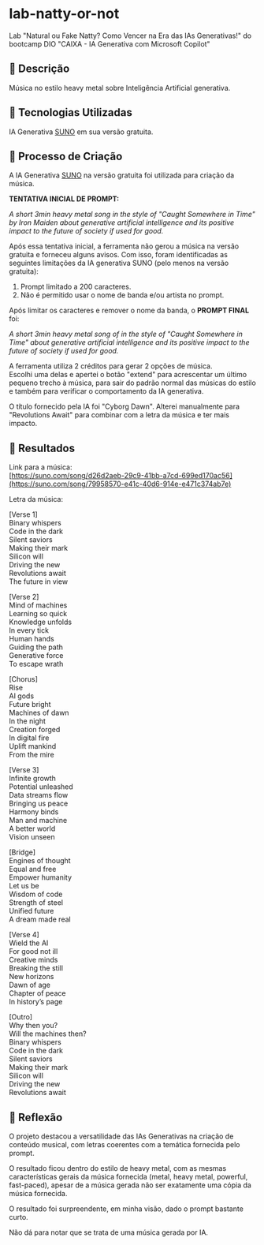 # lab-natty-or-not
Lab "Natural ou Fake Natty? Como Vencer na Era das IAs Generativas!" do bootcamp DIO "CAIXA - IA Generativa com Microsoft Copilot"

## 📒 Descrição
Música no estilo heavy metal sobre Inteligência Artificial generativa.

## 🤖 Tecnologias Utilizadas
IA Generativa [SUNO](https://suno.com/) em sua versão gratuita.

## 🧐 Processo de Criação

A IA Generativa [ SUNO](https://suno.com/) na versão gratuita foi utilizada para criação da música.

**TENTATIVA INICIAL DE PROMPT:** 

*A short 3min heavy metal song in the style of "Caught Somewhere in Time" by Iron Maiden about generative artificial intelligence and its positive impact to the future of society if used for good.*

Após essa tentativa inicial, a ferramenta não gerou a música na versão gratuita e forneceu alguns avisos. Com isso, foram identificadas as seguintes limitações da IA generativa SUNO (pelo menos na versão gratuita):
1. Prompt limitado a 200 caracteres.
2. Não é permitido usar o nome de banda e/ou artista no prompt.

Após limitar os caracteres e remover o nome da banda, o **PROMPT FINAL** foi:  

*A short 3min heavy metal song of in the style of "Caught Somewhere in Time" about generative artificial intelligence and its positive impact to the future of society if used for good.*

A ferramenta utiliza 2 créditos para gerar 2 opções de música.  
Escolhi uma delas e apertei o botão "extend" para acrescentar um último pequeno trecho à música, para sair do padrão normal das músicas do estilo e também para verificar o comportamento da IA generativa.

O título fornecido pela IA foi "Cyborg Dawn". Alterei manualmente para "Revolutions Await" para combinar com a letra da música e ter mais impacto.

## 🚀 Resultados

Link para a música:  
[https://suno.com/song/d26d2aeb-29c9-41bb-a7cd-699ed170ac56](https://suno.com/song/79958570-e41c-40d6-914e-e471c374ab7e)

Letra da música:

[Verse 1]  
Binary whispers  
Code in the dark  
Silent saviors  
Making their mark  
Silicon will  
Driving the new  
Revolutions await  
The future in view  

[Verse 2]  
Mind of machines  
Learning so quick  
Knowledge unfolds  
In every tick  
Human hands  
Guiding the path  
Generative force  
To escape wrath  

[Chorus]  
Rise  
AI gods  
Future bright  
Machines of dawn  
In the night  
Creation forged  
In digital fire  
Uplift mankind  
From the mire  

[Verse 3]  
Infinite growth  
Potential unleashed  
Data streams flow  
Bringing us peace  
Harmony binds  
Man and machine  
A better world  
Vision unseen  

[Bridge]  
Engines of thought  
Equal and free  
Empower humanity  
Let us be  
Wisdom of code  
Strength of steel  
Unified future  
A dream made real  

[Verse 4]  
Wield the AI  
For good not ill  
Creative minds  
Breaking the still  
New horizons  
Dawn of age  
Chapter of peace  
In history’s page  

[Outro]  
Why then you?  
Will the machines then?  
Binary whispers  
Code in the dark  
Silent saviors  
Making their mark  
Silicon will  
Driving the new  
Revolutions await  

## 💭 Reflexão

O projeto destacou a versatilidade das IAs Generativas na criação de conteúdo musical, com letras coerentes com a temática fornecida pelo prompt.   

O resultado ficou dentro do estilo de heavy metal, com as mesmas características gerais da música fornecida (metal, heavy metal, powerful, fast-paced), apesar de a música gerada não ser exatamente uma cópia da música fornecida.  

O resultado foi surpreendente, em minha visão, dado o prompt bastante curto.  

Não dá para notar que se trata de uma música gerada por IA.  
